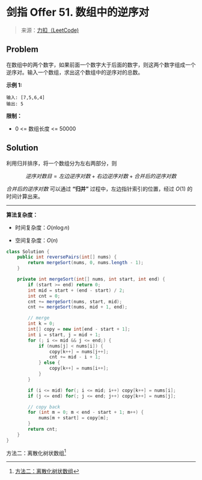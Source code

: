 # 剑指 Offer 51. 数组中的逆序对

> 来源：[力扣（LeetCode)](https://leetcode-cn.com/problems/shu-zu-zhong-de-ni-xu-dui-lcof/)

## Problem

在数组中的两个数字，如果前面一个数字大于后面的数字，则这两个数字组成一个逆序对。输入一个数组，求出这个数组中的逆序对的总数。

**示例 1:**

```
输入: [7,5,6,4]
输出: 5
```

**限制：**

- 0 <= 数组长度 <= 50000

## Solution

利用归并排序，将一个数组分为左右两部分，则

$$
逆序对数目=左边逆序对数+右边逆序对数+合并后的逆序对数
$$

$合并后的逆序对数$ 可以通过 **“归并”** 过程中，左边指针索引的位置，经过 $O(1)$ 的时间计算出来。

---

**算法复杂度：**

- 时间复杂度：$O(n \log n)$

- 空间复杂度：$O(n)$

```java
class Solution {
    public int reversePairs(int[] nums) {
        return mergeSort(nums, 0, nums.length - 1);
    }

    private int mergeSort(int[] nums, int start, int end) {
        if (start >= end) return 0;
        int mid = start + (end - start) / 2;
        int cnt = 0;
        cnt += mergeSort(nums, start, mid);
        cnt += mergeSort(nums, mid + 1, end);

        // merge
        int k = 0;
        int[] copy = new int[end - start + 1];
        int i = start, j = mid + 1;
        for (; i <= mid && j <= end;) {
            if (nums[j] < nums[i]) {
                copy[k++] = nums[j++];
                cnt += mid - i + 1;
            } else {
                copy[k++] = nums[i++];
            }
        }

        if (i <= mid) for(; i <= mid; i++) copy[k++] = nums[i];
        if (j <= end) for(; j <= end; j++) copy[k++] = nums[j];

        // copy back
        for (int m = 0; m < end - start + 1; m++) {
            nums[m + start] = copy[m];
        }
        return cnt;
    }
}
```

方法二：离散化树状数组[^method-two]<todo/>

[^method-two]: [方法二：离散化树状数组](https://leetcode-cn.com/problems/shu-zu-zhong-de-ni-xu-dui-lcof/solution/shu-zu-zhong-de-ni-xu-dui-by-leetcode-solution/)
